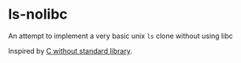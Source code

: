 # ls-nolibc

An attempt to implement a very basic unix `ls` clone without using libc

Inspired by [C without standard library](http://weeb.ddns.net/0/programming/c_without_standard_library_linux.txt).
